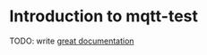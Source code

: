 # Introduction to mqtt-test

TODO: write [great documentation](http://jacobian.org/writing/what-to-write/)
